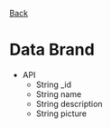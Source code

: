 [Back](../)

# Data Brand

- API
  - String _id
  - String name
  - String description
  - String picture
